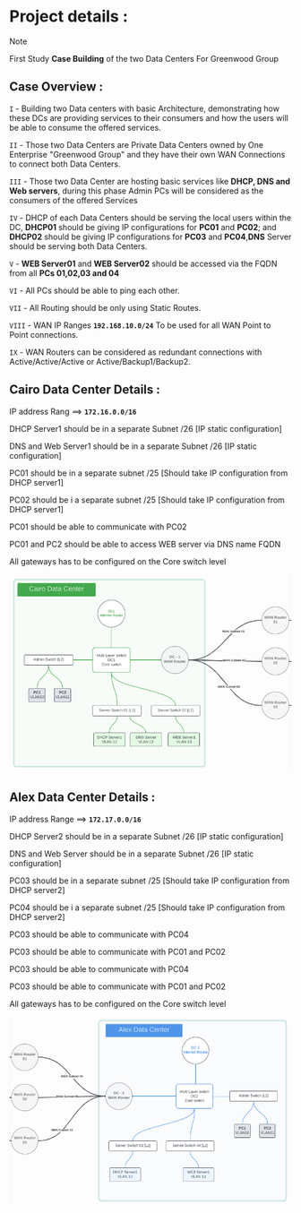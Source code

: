  
# Project details :
> [!NOTE]
> First Study **Case Building** of the two Data Centers For Greenwood Group 

## Case Overview :
  
`I` - Building two Data centers with basic Architecture, demonstrating how these DCs are providing services to their consumers and how the users will be able to consume the offered services.

`II` - Those two Data Centers are Private Data Centers owned by One Enterprise "Greenwood Group" and they have their own WAN Connections to connect both Data Centers.

`III` - Those two Data Center are hosting basic services like **DHCP, DNS and Web servers**, during this phase Admin PCs will be considered as the consumers of the offered Services

`IV` - DHCP of each Data Centers should be serving the local users within the DC, **DHCP01** should be giving IP configurations for **PC01** and **PC02**; and **DHCP02** should be giving IP configurations for **PC03** and **PC04**,**DNS** Server should be serving both Data Centers.

`V` - **WEB Server01** and **WEB Server02** should be accessed via the FQDN from all **PCs 01,02,03 and 04**

`VI` - All PCs should be able to ping each other.

`VII` - All Routing should be only using Static Routes.

`VIII` - WAN IP Ranges **`192.168.10.0/24`** To be used for all WAN Point to Point connections.

`IX` - WAN Routers can be considered as redundant connections with Active/Active/Active or Active/Backup1/Backup2.
## Cairo Data Center Details :
  
IP address Rang ==> **`172.16.0.0/16`**

DHCP Server1 should be in a separate Subnet /26 [IP static configuration]

DNS and Web Server1 should be in a separate Subnet /26 [IP static configuration]

PC01 should be in a separate subnet /25 [Should take IP configuration from DHCP server1]

PC02 should be i a separate subnet /25 [Should take IP configuration from DHCP server1]

PC01 should be able to communicate with PC02

PC01 and PC2 should be able to access WEB server via DNS name FQDN

All gateways has to be configured on the Core switch level

![](pic/cairo.png)

## Alex Data Center Details :

IP address Range ==> **`172.17.0.0/16`**

DHCP Server2 should be in a separate Subnet /26 [IP static configuration]

DNS and Web Server should be in a separate Subnet /26 [IP static configuration]

PC03 should be in a separate subnet /25 [Should take IP configuration from DHCP server2]

PC04 should be i a separate subnet /25 [Should take IP configuration from DHCP server2]

PC03 should be able to communicate with PC04

PC03 should be able to communicate with PC01 and PC02

PC03 should be able to communicate with PC04

PC03 should be able to communicate with PC01 and PC02

All gateways has to be configured on the Core switch level

![](pic/alex.png)
